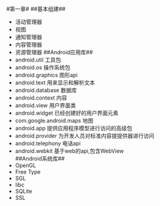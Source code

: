 #第一章#
##基本组建##
- 活动管理器
- 视图
- 通知管理器
- 内容管理器
- 资源管理器
##Android应用库##
- android.util 工具包
- android.os 操作系统包
- android.graphics 图形api
- android.text 用来显示和解析文本
- android.database 数据库
- android.context 内容
- android.view 用户界面类
- android.widget 已经创建好的用户界面元素
- com.google.android.maps 地图
- android.app 提供应用程序模型进行访问的高级包
- android.provider 为开发人员对标准内容提提供器进行访问
- android.telephony 电话api
- android.webkit 基于web的api,包含WebView  
##Android系统库##
- OpenGL
- Free Type
- SGL
- libc
- SQLite
- SSL
